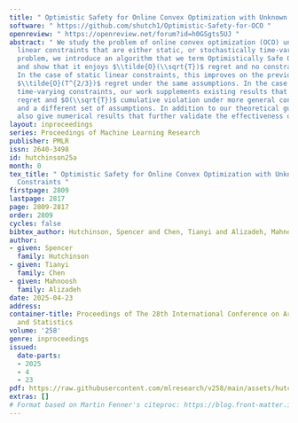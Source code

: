 ```yaml
---
title: " Optimistic Safety for Online Convex Optimization with Unknown Linear Constraints "
software: " https://github.com/shutch1/Optimistic-Safety-for-OCO "
openreview: " https://openreview.net/forum?id=h0GSgts5UJ "
abstract: " We study the problem of online convex optimization (OCO) under unknown
  linear constraints that are either static, or stochastically time-varying. For this
  problem, we introduce an algorithm that we term Optimistically Safe OCO (OSOCO)
  and show that it enjoys $\\tilde{O}(\\sqrt{T})$ regret and no constraint violation.
  In the case of static linear constraints, this improves on the previous best known
  $\\tilde{O}(T^{2/3})$ regret under the same assumptions. In the case of stochastic
  time-varying constraints, our work supplements existing results that show $O(\\sqrt{T})$
  regret and $O(\\sqrt{T})$ cumulative violation under more general convex constraints
  and a different set of assumptions. In addition to our theoretical guarantees, we
  also give numerical results that further validate the effectiveness of our approach. "
layout: inproceedings
series: Proceedings of Machine Learning Research
publisher: PMLR
issn: 2640-3498
id: hutchinson25a
month: 0
tex_title: " Optimistic Safety for Online Convex Optimization with Unknown Linear
  Constraints "
firstpage: 2809
lastpage: 2817
page: 2809-2817
order: 2809
cycles: false
bibtex_author: Hutchinson, Spencer and Chen, Tianyi and Alizadeh, Mahnoosh
author:
- given: Spencer
  family: Hutchinson
- given: Tianyi
  family: Chen
- given: Mahnoosh
  family: Alizadeh
date: 2025-04-23
address:
container-title: Proceedings of The 28th International Conference on Artificial Intelligence
  and Statistics
volume: '258'
genre: inproceedings
issued:
  date-parts:
  - 2025
  - 4
  - 23
pdf: https://raw.githubusercontent.com/mlresearch/v258/main/assets/hutchinson25a/hutchinson25a.pdf
extras: []
# Format based on Martin Fenner's citeproc: https://blog.front-matter.io/posts/citeproc-yaml-for-bibliographies/
---
```

